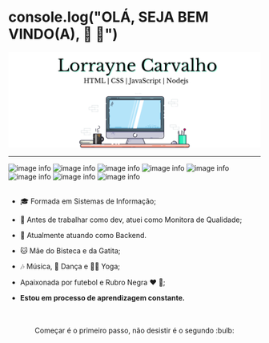 # console.log("OLÁ, SEJA BEM VINDO(A), :wave: :punch:") 

![image info](./images/1.png)


------------------------------------------------------------------------------------------------------------------------------
![image info](https://img.shields.io/badge/HTML5-E34F26?style=for-the-badge&logo=html5&logoColor=white) ![image info](https://img.shields.io/badge/CSS3-1572B6?style=for-the-badge&logo=css3&logoColor=white)  ![image info](https://img.shields.io/badge/JavaScript-F7DF1E?style=for-the-badge&logo=javascript&logoColor=black) ![image info](https://img.shields.io/badge/Node.js-43853D?style=for-the-badge&logo=node.js&logoColor=white) ![image info](https://img.shields.io/badge/MySQL-00000F?style=for-the-badge&logo=mysql&logoColor=white) ![image info](https://img.shields.io/badge/AngularJS-E23237?style=for-the-badge&logo=angularjs&logoColor=white) ![image info](https://img.shields.io/badge/Git-F05032?style=for-the-badge&logo=git&logoColor=white) ![image info](https://img.shields.io/badge/Express.js-404D59?style=for-the-badge&logo=express&logoColor=white) 
<br />
<br />


* :mortar_board: Formada em Sistemas de Informação;
* :office: Antes de trabalhar como dev, atuei como Monitora de Qualidade;
* :office: Atualmente atuando como Backend.

* :cat: Mãe do Bisteca e da Gatita;
* :notes: Música, :dancer: Dança e :lotus_position_woman: Yoga; 
* Apaixonada por futebol e Rubro Negra :hearts: :black_heart:;
* **Estou em processo de aprendizagem constante.** <br /><br /><br />



<p align='center'>Começar é o primeiro passo, não desistir é o segundo :bulb:</p>



<!--
**LorrayneCarvalho/LorrayneCarvalho** is a ✨ _special_ ✨ repository because its `README.md` (this file) appears on your GitHub profile.

Here are some ideas to get you started:

- 🔭 I’m currently working on ...
- 🌱 I’m currently learning ...
- 👯 I’m looking to collaborate on ...
- 🤔 I’m looking for help with ...
- 💬 Ask me about ...
- 📫 How to reach me: ...
- 😄 Pronouns: ...
- ⚡ Fun fact: ...
-->
